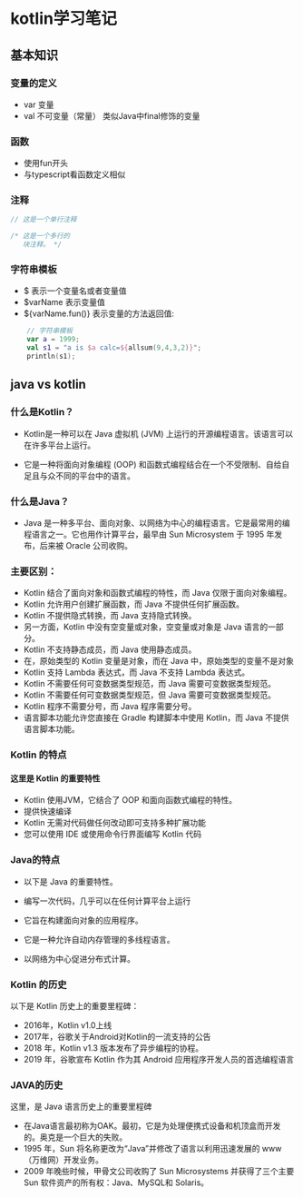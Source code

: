 # kotlin学习笔记
## 基本知识
### 变量的定义
- var 变量
- val 不可变量（常量） 类似Java中final修饰的变量
### 函数
- 使用fun开头
- 与typescript看函数定义相似
### 注释
```kotlin
// 这是一个单行注释

/* 这是一个多行的
   块注释。 */
```
### 字符串模板
- $ 表示一个变量名或者变量值
- $varName 表示变量值
- ${varName.fun()} 表示变量的方法返回值:
```kotlin
    // 字符串模板
    var a = 1999;
    val s1 = "a is $a calc=${allsum(9,4,3,2)}";
    println(s1);
```

## java vs kotlin
### 什么是Kotlin？
- Kotlin是一种可以在 Java 虚拟机 (JVM) 上运行的开源编程语言。该语言可以在许多平台上运行。

- 它是一种将面向对象编程 (OOP) 和函数式编程结合在一个不受限制、自给自足且与众不同的平台中的语言。

### 什么是Java？
- Java 是一种多平台、面向对象、以网络为中心的编程语言。它是最常用的编程语言之一。它也用作计算平台，最早由 Sun Microsystem 于 1995 年发布，后来被 Oracle 公司收购。

### 主要区别：
- Kotlin 结合了面向对象和函数式编程的特性，而 Java 仅限于面向对象编程。
- Kotlin 允许用户创建扩展函数，而 Java 不提供任何扩展函数。
- Kotlin 不提供隐式转换，而 Java 支持隐式转换。
- 另一方面，Kotlin 中没有空变量或对象，空变量或对象是 Java 语言的一部分。
- Kotlin 不支持静态成员，而 Java 使用静态成员。
- 在，原始类型的 Kotlin 变量是对象，而在 Java 中，原始类型的变量不是对象
- Kotlin 支持 Lambda 表达式，而 Java 不支持 Lambda 表达式。
- Kotlin 不需要任何可变数据类型规范，而 Java 需要可变数据类型规范。
- Kotlin 不需要任何可变数据类型规范，但 Java 需要可变数据类型规范。
- Kotlin 程序不需要分号，而 Java 程序需要分号。
- 语言脚本功能允许您直接在 Gradle 构建脚本中使用 Kotlin，而 Java 不提供语言脚本功能。
### Kotlin 的特点
#### 这里是 Kotlin 的重要特性

- Kotlin 使用JVM，它结合了 OOP 和面向函数式编程的特性。
- 提供快速编译
- Kotlin 无需对代码做任何改动即可支持多种扩展功能
- 您可以使用 IDE 或使用命令行界面编写 Kotlin 代码
### Java的特点
- 以下是 Java 的重要特性。

- 编写一次代码，几乎可以在任何计算平台上运行
- 它旨在构建面向对象的应用程序。
- 它是一种允许自动内存管理的多线程语言。
- 以网络为中心促进分布式计算。
### Kotlin 的历史
以下是 Kotlin 历史上的重要里程碑：

- 2016年，Kotlin v1.0上线
- 2017年，谷歌关于Android对Kotlin的一流支持的公告
- 2018 年，Kotlin v1.3 版本发布了异步编程的协程。
- 2019 年，谷歌宣布 Kotlin 作为其 Android 应用程序开发人员的首选编程语言
### JAVA的历史
这里，是 Java 语言历史上的重要里程碑

- 在Java语言最初称为OAK。最初，它是为处理便携式设备和机顶盒而开发的。奥克是一个巨大的失败。
- 1995 年，Sun 将名称更改为“Java”并修改了语言以利用迅速发展的 www（万维网）开发业务。
- 2009 年晚些时候，甲骨文公司收购了 Sun Microsystems 并获得了三个主要 Sun 软件资产的所有权：Java、MySQL和 Solaris。